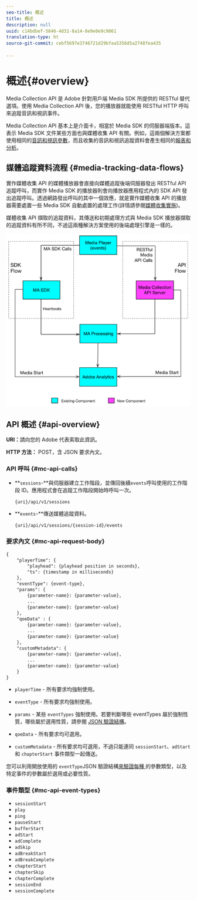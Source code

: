 ```yaml
---
seo-title: 概述
title: 概述
description: null
uuid: c14bdbef-5846-4d31-8a14-8e9e0e9c9861
translation-type: ht
source-git-commit: cebf5697e3746721d29bfaa5356d5a2748fea435

---
```



# 概述{#overview}

Media Collection API 是 Adobe 針對用戶端 Media SDK 所提供的 RESTful 替代選項。使用 Media Collection API 後，您的播放器就能使用 RESTful HTTP 呼叫來追蹤音訊和視訊事件。

Media Collection API 基本上是介面卡，相當於 Media SDK 的伺服器端版本。這表示 Media SDK 文件某些方面也與媒體收集 API 有關。例如，這兩個解決方案都使用相同的[音訊和視訊參數](/help/metrics-and-metadata/audio-video-parameters.md)，而且收集的音訊和視訊追蹤資料會產生相同的[報表和分析](/help/media-reports/media-reports-enable.md)。

## 媒體追蹤資料流程 {#media-tracking-data-flows}

實作媒體收集 API 的媒體播放器會直接向媒體追蹤後端伺服器發出 RESTful API 追蹤呼叫，而實作 Media SDK 的播放器則會向播放器應用程式內的 SDK API 發出追蹤呼叫。透過網路發出呼叫的其中一個效應，就是實作媒體收集 API 的播放器需要處置一些 Media SDK 自動處置的處理工作(詳情請參閱[媒體收集實施](mc-api-impl/mc-api-quick-start.md))。

媒體收集 API 擷取的追蹤資料，其傳送和初期處理方式與 Media SDK 播放器擷取的追蹤資料有所不同，不過這兩種解決方案使用的後端處理引擎是一樣的。

![](assets/col_api_overview_simple.png)

## API 概述 {#api-overview}

**URI：**&#x200B;請向您的 Adobe 代表索取此資訊。

**HTTP 方法：** POST，含 JSON 要求內文。

### API 呼叫 {#mc-api-calls}

* **`sessions`-**與伺服器建立工作階段，並傳回後續`events`呼叫使用的工作階段 ID。應用程式會在追蹤工作階段開始時呼叫一次。

   ```
   {uri}/api/v1/sessions
   ```

* **`events`-**傳送媒體追蹤資料。

   ```
   {uri}/api/v1/sessions/{session-id}/events
   ```

### 要求內文 {#mc-api-request-body}

```
{
    "playerTime": {
        "playhead": {playhead position in seconds},
        "ts": {timestamp in milliseconds}
    },
    "eventType": {event-type},
    "params": {
        {parameter-name}: {parameter-value},
        ...
        {parameter-name}: {parameter-value}
    },
    "qoeData" : {
        {parameter-name}: {parameter-value},
        ...
        {parameter-name}: {parameter-value}
    },
    "customMetadata": {
        {parameter-name}: {parameter-value},
        ...
        {parameter-name}: {parameter-value}
    }
}
```

* `playerTime` - 所有要求均強制使用。
* `eventType` - 所有要求均強制使用。
* `params` - 某些 `eventTypes` 強制使用。若要判斷哪些 eventTypes 屬於強制性質，哪些屬於選用性質，請參閱 [JSON 驗證結構](mc-api-ref/mc-api-json-validation.md)。

* `qoeData` - 所有要求均可選用。
* `customMetadata` - 所有要求均可選用，不過只能連同 `sessionStart`、`adStart` 和 `chapterStart` 事件類型一起傳送。

您可以利用開放使用的 `eventType`JSON 驗證結構[來驗證每種 ](mc-api-ref/mc-api-json-validation.md) 的參數類型，以及特定事件的參數屬於選用或必要性質。

### 事件類型 {#mc-api-event-types}

* `sessionStart`
* `play`
* `ping`
* `pauseStart`
* `bufferStart`
* `adStart`
* `adComplete`
* `adSkip`
* `adBreakStart`
* `adBreakComplete`
* `chapterStart`
* `chapterSkip`
* `chapterComplete`
* `sessionEnd`
* `sessionComplete`
